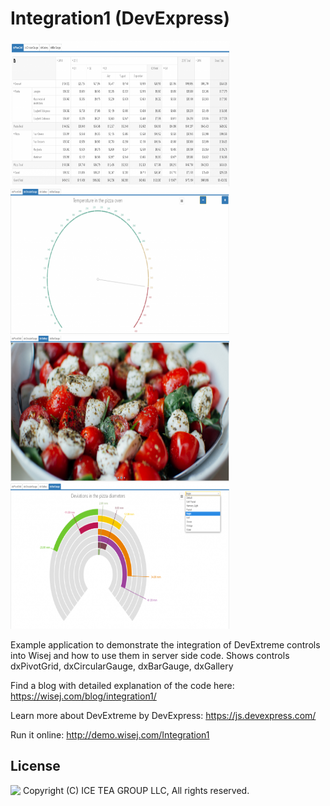 Integration1 (DevExpress)
====

<img src="../Support/Images/Integration1A.png" width="350" height="233">
<img src="../Support/Images/Integration1B.png" width="350" height="233">
<img src="../Support/Images/Integration1C.png" width="350" height="233">
<img src="../Support/Images/Integration1D.png" width="350" height="233">

Example application to demonstrate the integration of DevExtreme controls into Wisej and how to use them in server side code.
Shows controls dxPivotGrid, dxCircularGauge, dxBarGauge, dxGallery

Find a blog with detailed explanation of the code here: https://wisej.com/blog/integration1/

Learn more about DevExtreme by DevExpress: https://js.devexpress.com/

Run it online: http://demo.wisej.com/Integration1

License
-------
<img src="http://iceteagroup.com/wp-content/uploads/2017/01/Square-64x64-trasp.png" height="20" align="top"> Copyright (C) ICE TEA GROUP LLC, All rights reserved.

